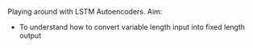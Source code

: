 Playing around with LSTM Autoencoders.
Aim: 
- To understand how to convert variable length input into fixed length output 


